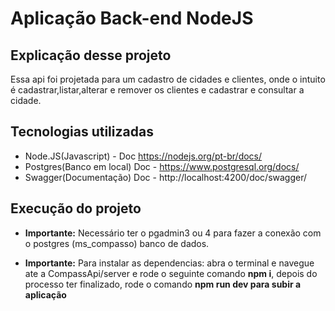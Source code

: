 # Aplicação Back-end NodeJS

## Explicação desse projeto

Essa api foi projetada para um cadastro de cidades e clientes, onde o intuito é cadastrar,listar,alterar e remover os clientes e cadastrar e consultar a cidade.

## Tecnologias utilizadas

- Node.JS(Javascript) - Doc https://nodejs.org/pt-br/docs/
- Postgres(Banco em local) Doc - https://www.postgresql.org/docs/
- Swagger(Documentação) Doc - http://localhost:4200/doc/swagger/

## Execução do projeto

- **Importante:** Necessário ter o pgadmin3 ou 4 para fazer a conexão com o postgres (ms_compasso) banco de dados.

- **Importante:** Para instalar as dependencias: abra o terminal e navegue ate a CompassApi/server e rode o seguinte comando **npm i**, depois do processo ter finalizado, rode o comando **npm run dev para subir a aplicação**
